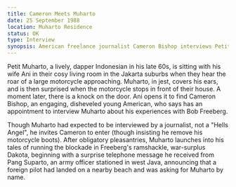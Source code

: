 ```yaml
---
title: Cameron Meets Muharto
date: 25 September 1988
location: Muharto Residence
status: OK
type: Interview 
synopsis: American freelance journalist Cameron Bishop interviews Petit Muharto about his experiences running the Dutch blockade in RI-002 with Bob Freeberg.
---
```

Petit Muharto, a lively, dapper Indonesian in his late 60s, is sitting
with his wife Ani in their cosy living room in the Jakarta suburbs when
they hear the roar of a large motorcycle approaching. Muharto, in jest,
covers his ears, and is then surprised when the motorcycle stops in
front of their house. A moment later, there is a knock on the door. Ani
opens it to find Cameron Bishop, an engaging, disheveled young American, who says has an appointment to interview Muharto about his experiences with Bob Freeberg. 

Though Muharto had expected to be interviewed by a journalist, not a "Hells Angel", he invites Cameron to enter (though insisting he remove his motorcycle boots). After obligatory pleasantries, Muharto launches into his tales of running the blockade in Freeberg's ramshackle, war-surplus Dakota, beginning with a surprise telephone message he received from Pang Suparto, an army officer stationed in west Java, announcing that a foreign pilot had landed on a nearby beach and was asking for Muharto by name.  

